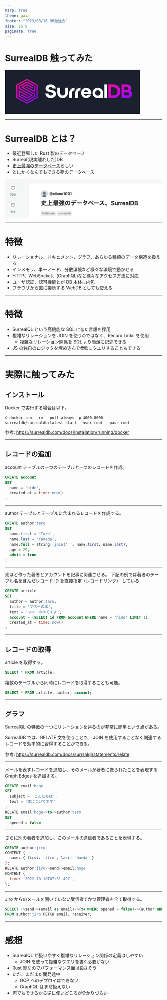 ```yaml
---
marp: true
theme: gaia
footer: "2023/08/16 DB勉強会"
size: 16:9
paginate: true
---
```


<!--
_class: lead
_footer: ""
_paginate: false
-->

# SurrealDB 触ってみた

![w:600](surreal.png)

---

# SurrealDB とは？

- 最近登場した Rust 製のデータベース
- Surreal(現実離れした)DB
- [史上最強のデータベース](https://qiita.com/silane1001/items/795c3539675e588c2c4d)らしい
- とにかくなんでもできる夢のデータベース

![w:700](qiita.png)

---

# 特徴

- リレーショナル、ドキュメント、グラフ、あらゆる種類のデータ構造を扱える
- インメモリ、単一ノード、分散環境など様々な環境で動かせる
- HTTP、WebSocket、(GraphQL)など様々なアクセス方法に対応
- ユーザ認証、認可機能とが DB 本体に内包
- ブラウザから直に接続する WebDB としても使える

---

# 特徴

- SurrealQL という高機能な SQL に似た言語を採用
- 複雑なリレーションを JOIN を使うのではなく、Record Links を使用
  - 複雑なリレーション関係を SQL より簡潔に記述できる
- JS の独自のロジックを埋め込んで柔軟にクエリすることもできる

---

# 実際に触ってみた

## インストール

Docker で実行する場合は以下。

```
$ docker run --rm --pull always -p 8000:8000 surrealdb/surrealdb:latest start --user root --pass root
```

参考: https://surrealdb.com/docs/installation/running/docker

---

## レコードの追加

account テーブルの一つのテーブルと一つのレコードを作成。

```sql
CREATE account
SET
  name = 'hide',
  created_at = time::now()
;
```

---

author テーブルとテーブルに含まれるレコードを作成する。

```sql
CREATE author:taro
SET
  name.first = 'Taro',
  name.last = 'Yamada',
  name.full = string::join(' ', name.first, name.last),
  age = 29,
  admin = true
;
```

---

先ほど作った著者とアカウントを記事に関連させる。
下記の例では著者のテーブル名を含んだレコード ID を直接指定（レコードリンク） している

```sql
CREATE article
SET
  author = author:taro,
  title = 'マネーの本',
  text = 'マネーの本ですよ',
  account = (SELECT id FROM account WHERE name = 'hide' LIMIT 1),
  created_at = time::now()
;
```

---

## レコードの取得

article を取得する。

```sql
SELECT * FROM article;
```

複数のテーブルから同時にレコードを取得することも可能。

```sql
SELECT * FROM article, author, account;
```

---

## グラフ

SurrealQL の特徴の一つにリレーションを辿るのが非常に簡単という点がある。

SurrealDB では、RELATE 文を使うことで、 JOIN を使用することなく関連するレコードを効率的に習得することができる。

参考: https://surrealdb.com/docs/surrealql/statements/relate

---

メールを表すレコードを追加し、そのメールが著者に送られたことを表現する Graph Edges を追加する。

```sql
CREATE email:hoge
SET
  subject = 'こんにちは',
  text = '本についてです'
;
RELATE email:hoge->to->author:taro
SET
  opened = false
```

---

さらに別の著者を追加し、このメールの送信者であることを表現する。

```sql
CREATE author:jiro
CONTENT {
  name: { first: 'Jiro', last: 'Maeda' }
};
RELATE author:jiro->send->email:hoge
CONTENT {
  time: '2022-10-18T07:31:49Z',
};
```

---

Jiro からのメールを開いていない受信者でかつ管理者を全て取得する。

```sql
SELECT ->send->(email as email)->(to WHERE opened = false)->(author WHERE admin = true as receiver)
FROM author:jiro FETCH email, receiver;
```

---

# 感想

- SurrealQL が扱いやすく複雑なリレーション関係の定義はしやすい
  - JOIN を使って複雑なクエリを書く必要がない
- Rust 製なのでパフォーマンス面は良さそう
- ただ、まだまだ開発途中
  - GCP へのデプロイはできない
  - GraphQL はまだ扱えない
- 何でもできるから逆に使いどころが分かりづらい
